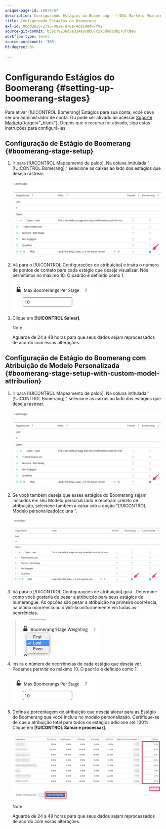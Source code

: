 ```yaml
---
unique-page-id: 18874767
description: Configurando Estágios do Boomerang - [!DNL Marketo Measure] - Documentação do produto
title: Configurando Estágios do Boomerang
exl-id: 00dd2826-27a3-462e-a70e-4cec90d07f92
source-git-commit: b59c79236d3e324e8c8b07c5a6d68bd8176fc8a9
workflow-type: tm+mt
source-wordcount: '300'
ht-degree: 0%

---
```


# Configurando Estágios do Boomerang {#setting-up-boomerang-stages}

Para ativar [!UICONTROL Bomerang] Estágios para sua conta, você deve ser um administrador de conta. Ou pode ser ativado ao acessar [Suporte Marketo](https://nation.marketo.com/t5/support/ct-p/Support){target=&quot;_blank&quot;}. Depois que o recurso for ativado, siga estas instruções para configurá-las.

## Configuração de Estágio do Boomerang {#boomerang-stage-setup}

1. Ir para [!UICONTROL Mapeamento de palco]. Na coluna intitulada &quot;[!UICONTROL Bomerang],&quot; selecione as caixas ao lado dos estágios que deseja rastrear.

   ![](assets/1-2.png)

1. Vá para o [!UICONTROL Configurações de atribuição] e insira o número de pontos de contato para cada estágio que deseja visualizar. Nós permitimos no máximo 10. O padrão é definido como 1.

   ![](assets/2-2.png)

1. Clique em **[!UICONTROL Salvar]**.

   >[!NOTE]
   >
   >Aguarde de 24 a 48 horas para que seus dados sejam reprocessados de acordo com essas alterações.

## Configuração de Estágio do Boomerang com Atribuição de Modelo Personalizada {#boomerang-stage-setup-with-custom-model-attribution}

1. Ir para [!UICONTROL Mapeamento de palco]. Na coluna intitulada &quot;[!UICONTROL Bomerang],&quot; selecione as caixas ao lado dos estágios que deseja rastrear.

   ![](assets/3-1.png)

1. Se você também deseja que esses estágios do Boomerang sejam incluídos em seu Modelo personalizado e recebam crédito de atribuição, selecione também a caixa sob a opção &quot;[!UICONTROL Modelo personalizado]coluna &quot;.

   ![](assets/4-1.png)

1. Vá para o [!UICONTROL Configurações de atribuição] guia . Determine como você gostaria de pesar a atribuição para seus estágios de bumerangue. As opções são pesar a atribuição na primeira ocorrência, na última ocorrência ou dividi-la uniformemente em todas as ocorrências.

   ![](assets/5-1.png)

1. Insira o número de ocorrências de cada estágio que deseja ver. Podemos permitir no máximo 10. O padrão é definido como 1.

   ![](assets/6-1.png)

1. Defina a porcentagem de atribuição que deseja alocar para as Estágio do Boomerang que você incluiu no modelo personalizado. Certifique-se de que a atribuição total para todos os estágios adicione até 100%. Clique em **[!UICONTROL Salvar e processar]**.

   ![](assets/7-1.png)

   >[!NOTE]
   >
   >Aguarde de 24 a 48 horas para que seus dados sejam reprocessados de acordo com essas alterações.
